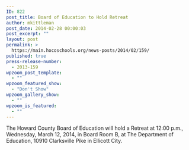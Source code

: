 ```yaml
---
ID: 822
post_title: Board of Education to Hold Retreat
author: mkittleman
post_date: 2014-02-28 00:00:03
post_excerpt: ""
layout: post
permalink: >
  https://main.hocoschools.org/news-posts/2014/02/159/
published: true
press-release-number:
  - 2013-159
wpzoom_post_template:
  - ""
wpzoom_featured_show:
  - "Don't Show"
wpzoom_gallery_show:
  - ""
wpzoom_is_featured:
  - ""
---
```

The Howard County Board of Education will hold a Retreat at 12:00 p.m., Wednesday, March 12, 2014, in Board Room B, at The Department of Education, 10910 Clarksville Pike in Ellicott City.